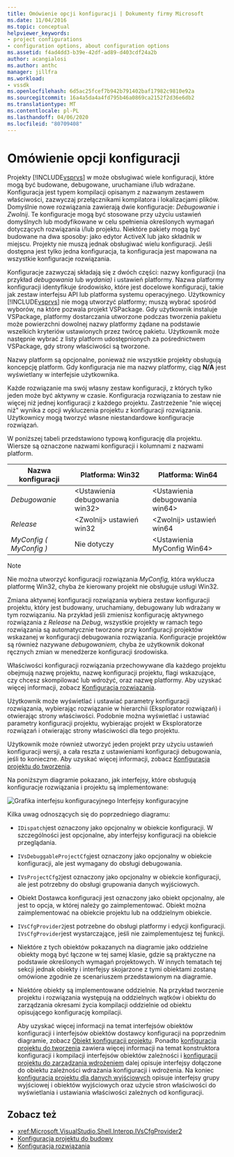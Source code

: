 ```yaml
---
title: Omówienie opcji konfiguracji | Dokumenty firmy Microsoft
ms.date: 11/04/2016
ms.topic: conceptual
helpviewer_keywords:
- project configurations
- configuration options, about configuration options
ms.assetid: f4ad4dd3-b39e-42df-ad89-d403cdf24a2b
author: acangialosi
ms.author: anthc
manager: jillfra
ms.workload:
- vssdk
ms.openlocfilehash: 6d5ac25fcef7b942b791402baf17982c9810e92a
ms.sourcegitcommit: 16a4a5da4a4fd795b46a0869ca2152f2d36e6db2
ms.translationtype: MT
ms.contentlocale: pl-PL
ms.lasthandoff: 04/06/2020
ms.locfileid: "80709408"
---
```

# <a name="configuration-options-overview"></a>Omówienie opcji konfiguracji
Projekty [!INCLUDE[vsprvs](../../code-quality/includes/vsprvs_md.md)] w może obsługiwać wiele konfiguracji, które mogą być budowane, debugowane, uruchamiane i/lub wdrażane. Konfiguracja jest typem kompilacji opisanym z nazwanym zestawem właściwości, zazwyczaj przełącznikami kompilatora i lokalizacjami plików. Domyślnie nowe rozwiązania zawierają dwie konfiguracje: *Debugowanie* i *Zwolnij*. Te konfiguracje mogą być stosowane przy użyciu ustawień domyślnych lub modyfikowane w celu spełnienia określonych wymagań dotyczących rozwiązania i/lub projektu. Niektóre pakiety mogą być budowane na dwa sposoby: jako edytor ActiveX lub jako składnik w miejscu. Projekty nie muszą jednak obsługiwać wielu konfiguracji. Jeśli dostępna jest tylko jedna konfiguracja, ta konfiguracja jest mapowana na wszystkie konfiguracje rozwiązania.

 Konfiguracje zazwyczaj składają się z dwóch części: nazwy konfiguracji (na przykład *debugowania* lub *wydania)* i ustawień platformy. Nazwa platformy konfiguracji identyfikuje środowisko, które jest docelowe konfiguracji, takie jak zestaw interfejsu API lub platforma systemu operacyjnego. Użytkownicy [!INCLUDE[vsprvs](../../code-quality/includes/vsprvs_md.md)] nie mogą utworzyć platformy; muszą wybrać spośród wyborów, na które pozwala projekt VSPackage. Gdy użytkownik instaluje VSPackage, platformy dostarczania utworzone podczas tworzenia pakietu może powierzchni dowolnej nazwy platformy żądane na podstawie wszelkich kryteriów ustawionych przez twórcę pakietu. Użytkownik może następnie wybrać z listy platform udostępnionych za pośrednictwem VSPackage, gdy strony właściwości są tworzone.

 Nazwy platform są opcjonalne, ponieważ nie wszystkie projekty obsługują koncepcję platform. Gdy konfiguracja nie ma nazwy platformy, ciąg **N/A** jest wyświetlany w interfejsie użytkownika.

 Każde rozwiązanie ma swój własny zestaw konfiguracji, z których tylko jeden może być aktywny w czasie. Konfiguracja rozwiązania to zestaw nie więcej niż jednej konfiguracji z każdego projektu. Zastrzeżenie "nie więcej niż" wynika z opcji wykluczenia projektu z konfiguracji rozwiązania. Użytkownicy mogą tworzyć własne niestandardowe konfiguracje rozwiązań.

 W poniższej tabeli przedstawiono typową konfigurację dla projektu. Wiersze są oznaczone nazwami konfiguracji i kolumnami z nazwami platform.

|Nazwa konfiguracji|Platforma: Win32|Platforma: Win64|
|------------------------|----------------------|----------------------|
|*Debugowanie*|\<Ustawienia debugowania win32>|\<Ustawienia debugowania win64>|
|*Release*|\<Zwolnij> ustawień win32|\<Zwolnij> ustawień win64|
|*MyConfig ( MyConfig )*|Nie dotyczy|\<Ustawienia MyConfig Win64>|

> [!NOTE]
> Nie można utworzyć konfiguracji rozwiązania *MyConfig,* która wyklucza platformę Win32, chyba że kierowany projekt nie obsługuje usługi Win32.

 Zmiana aktywnej konfiguracji rozwiązania wybiera zestaw konfiguracji projektu, który jest budowany, uruchamiany, debugowany lub wdrażany w tym rozwiązaniu. Na przykład jeśli zmienisz konfigurację aktywnego rozwiązania z *Release* na *Debug*, wszystkie projekty w ramach tego rozwiązania są automatycznie tworzone przy konfiguracji projektów wskazanej w konfiguracji debugowania rozwiązania. Konfiguracje projektów są również nazywane *debugowaniem,* chyba że użytkownik dokonał ręcznych zmian w menedżerze konfiguracji środowiska.

 Właściwości konfiguracji rozwiązania przechowywane dla każdego projektu obejmują nazwę projektu, nazwę konfiguracji projektu, flagi wskazujące, czy chcesz skompilować lub wdrożyć, oraz nazwę platformy. Aby uzyskać więcej informacji, zobacz [Konfiguracja rozwiązania](../../extensibility/internals/solution-configuration.md).

 Użytkownik może wyświetlać i ustawiać parametry konfiguracji rozwiązania, wybierając rozwiązanie w hierarchii (Eksplorator rozwiązań) i otwierając strony właściwości. Podobnie można wyświetlać i ustawiać parametry konfiguracji projektu, wybierając projekt w Eksploratorze rozwiązań i otwierając strony właściwości dla tego projektu.

 Użytkownik może również utworzyć jeden projekt przy użyciu ustawień konfiguracji wersji, a cała reszta z ustawieniami konfiguracji debugowania, jeśli to konieczne. Aby uzyskać więcej informacji, zobacz [Konfiguracja projektu do tworzenia](../../extensibility/internals/project-configuration-for-building.md).

 Na poniższym diagramie pokazano, jak interfejsy, które obsługują konfiguracje rozwiązania i projektu są implementowane:

 ![Grafika interfejsu konfiguracyjnego](../../extensibility/internals/media/vsconfiginterfaces.gif "vsConfigInterfaces") Interfejsy konfiguracyjne

 Kilka uwag odnoszących się do poprzedniego diagramu:

- `IDispatch`jest oznaczony jako opcjonalny w obiekcie konfiguracji. W szczególności jest opcjonalne, aby interfejsy konfiguracji na obiekcie przeglądania.

- `IVsDebuggableProjectCfg`jest oznaczony jako opcjonalny w obiekcie konfiguracji, ale jest wymagany do obsługi debugowania.

- `IVsProjectCfg2`jest oznaczony jako opcjonalny w obiekcie konfiguracji, ale jest potrzebny do obsługi grupowania danych wyjściowych.

- Obiekt Dostawca konfiguracji jest oznaczony jako obiekt opcjonalny, ale jest to opcja, w której należy go zaimplementować. Obiekt można zaimplementować na obiekcie projektu lub na oddzielnym obiekcie.

- `IVsCfgProvider2`jest potrzebne do obsługi platformy i edycji konfiguracji. `IVsCfgProvider`jest wystarczające, jeśli nie zaimplementujesz tej funkcji.

- Niektóre z tych obiektów pokazanych na diagramie jako oddzielne obiekty mogą być łączone w tej samej klasie, gdzie są praktyczne na podstawie określonych wymagań projektowych. W innych tematach tej sekcji jednak obiekty i interfejsy skojarzone z tymi obiektami zostaną omówione zgodnie ze scenariuszem przedstawionym na diagramie.

- Niektóre obiekty są implementowane oddzielnie. Na przykład tworzenie projektu i rozwiązania występują na oddzielnych wątków i obiektu do zarządzania okresami życia kompilacji oddzielnie od obiektu opisującego konfigurację kompilacji.

  Aby uzyskać więcej informacji na temat interfejsów obiektów konfiguracji i interfejsów obiektów dostawcy konfiguracji na poprzednim diagramie, zobacz [Obiekt konfiguracji projektu](../../extensibility/internals/project-configuration-object.md). Ponadto [konfiguracja projektu do tworzenia](../../extensibility/internals/project-configuration-for-building.md) zawiera więcej informacji na temat konstruktora konfiguracji i kompilacji interfejsów obiektów zależności i [konfiguracji projektu do zarządzania wdrożeniem](../../extensibility/internals/project-configuration-for-managing-deployment.md) dalej opisuje interfejsy dołączone do obiektu zależności wdrażania konfiguracji i wdrożenia. Na koniec [konfiguracja projektu dla danych wyjściowych](../../extensibility/internals/project-configuration-for-output.md) opisuje interfejsy grupy wyjściowej i obiektów wyjściowych oraz użycie stron właściwości do wyświetlania i ustawiania właściwości zależnych od konfiguracji.

## <a name="see-also"></a>Zobacz też
- <xref:Microsoft.VisualStudio.Shell.Interop.IVsCfgProvider2>
- [Konfiguracja projektu do budowy](../../extensibility/internals/project-configuration-for-building.md)
- [Konfiguracja rozwiązania](../../extensibility/internals/solution-configuration.md)
